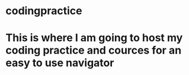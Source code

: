 # codingpractice


# This is where I am going to host my coding practice and cources for an easy to use navigator
